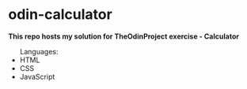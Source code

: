 # odin-calculator
**This repo hosts my solution for TheOdinProject exercise - Calculator**
<ul>Languages:
  <li>HTML</li>
  <li>CSS</li>
  <li>JavaScript</li>
